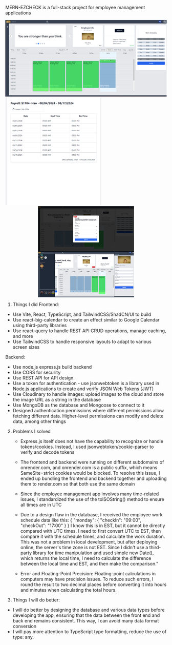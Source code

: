 MERN-EZCHECK is a full-stack project for employee management applications

<style>
  .container {
    display: flex;
    flex-direction: column;
    align-items: center;
  }
</style>

<img src="/Main.png" alt="main" width="600"/> 
 <div>
   <img src="/Payroll.png" alt="payroll" width="300">
 <div class="container">
  <img src="/Event.png" alt="main" width="300">
  <img src="/Edit.png" alt="main" width="300">
</div>
 </div>
 
 
1. Things I did
   Frontend:

- Use Vite, React, TypeScript, and TailwindCSS/ShadCN/UI to build
- Use react-big-calendar to create an effect similar to Google Calendar using third-party libraries
- Use react-query to handle REST API CRUD operations, manage caching, and more
- Use TailwindCSS to handle responsive layouts to adapt to various screen sizes

Backend:

- Use node.js express.js build backend
- Use CORS for security
- Use REST API for API design.
- Use a token for authentication - use jsonwebtoken is a library used in Node.js applications to create and verify JSON Web Tokens (JWT)
- Use Cloudinary to handle images: upload images to the cloud and store the image URL as a string in the database
- Use MongoDB as the database and Mongoose to connect to it
- Designed authentication permissions where different permissions allow fetching different data. Higher-level permissions can modify and delete data, among other things

2. Problems I solved

   - Express.js itself does not have the capability to recognize or handle tokens/cookies. Instead, I used jsonwebtoken/cookie-parser to verify and decode tokens

   - The frontend and backend were running on different subdomains of onrender.com, and onrender.com is a public suffix,
     which means SameSite=strict cookies would be blocked. To resolve this issue, I ended up bundling the frontend and
     backend together and uploading them to render.com so that both use the same domain

   - Since the employee management app involves many time-related issues, I standardized the use of the toISOString() method to ensure all times are in UTC

   - Due to a design flaw in the database, I received the employee work schedule data like this:
     {
     "monday": {
     "checkIn": "09:00",
     "checkOut": "17:00"
     }
     }
     I know this is in EST, but it cannot be directly compared with UTC times. I need to first convert UTC to EST, then compare it with the schedule times,
     and calculate the work duration. This was not a problem in local development, but after deploying online, the server's time zone is not EST.
     Since I didn't use a third-party library for time manipulation and used simple new Date(),
     which returns the local time, I need to calculate the difference between the local time and EST, and then make the comparison."

   - Error and Floating-Point Precision: Floating-point calculations in computers may have precision issues. To reduce such errors,
     I round the result to two decimal places before converting it into hours and minutes when calculating the total hours.

3. Things I will do better:

- I will do better by designing the database and various data types before developing the app, ensuring that the data
  between the front end and back end remains consistent. This way, I can avoid many data format conversion
- I will pay more attention to TypeScript type formatting, reduce the use of type: any.
